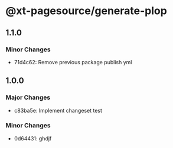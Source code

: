 # @xt-pagesource/generate-plop

## 1.1.0

### Minor Changes

- 71d4c62: Remove previous package publish yml

## 1.0.0

### Major Changes

- c83ba5e: Implement changeset test

### Minor Changes

- 0d64431: ghdjf
